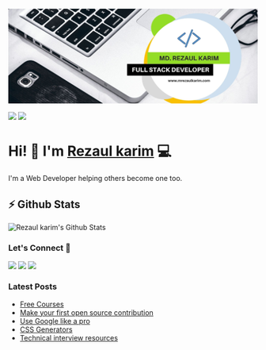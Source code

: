 ![Repository Banner](banner.jpg)

[![](https://komarev.com/ghpvc/?username=mrezaulkarim&color=blue&label=Profile%20Views)](https://github.com/mrezaulkarim/mrezaulkarim)
[![](https://img.shields.io/github/followers/mrezaulkarim?label=GitHub%20Followers)](https://github.com/mrezaulkarim)

# Hi! 👋 I'm [Rezaul karim](https://mrezaulkarim.com) 💻

I'm a Web Developer helping others become one too.

## ⚡ Github Stats

![Rezaul karim's Github Stats](https://github-readme-stats.vercel.app/api?username=mrezaulkarim&theme=dark)

### Let's Connect 🔗

[![](https://img.shields.io/badge/linkedin-%230077B5.svg?&style=for-the-badge&logo=linkedin&logoColor=white0e76a8)](https://www.linkedin.com/in/marko-denic-full-stack-developer/)
[![](https://img.shields.io/badge/twitter-%230077B5.svg?&style=for-the-badge&logo=twitter&logoColor=white&color=00acee)](https://twitter.com/denicmarko) 
[![](https://img.shields.io/badge/instagram-%230077B5.svg?&style=for-the-badge&logo=instagram&logoColor=white&color=8a3ab9)](https://www.instagram.com/markodenic1/)

### Latest Posts
<!-- BLOG-POST-LIST:START -->
- [Free Courses](https://markodenic.com/free-courses/)
- [Make your first open source contribution](https://markodenic.com/make-your-first-open-source-contribution/)
- [Use Google like a pro](https://markodenic.com/use-google-like-a-pro/)
- [CSS Generators](https://markodenic.com/css-generators/)
- [Technical interview resources](https://markodenic.com/resources-to-crush-the-technical-interview/)
<!-- BLOG-POST-LIST:END -->


<!--
**mrezaulkarim/mrezaulkarim** is a ✨ _special_ ✨ repository because its `README.md` (this file) appears on your GitHub profile.

Here are some ideas to get you started:

- 🔭 I’m currently working on ...
- 🌱 I’m currently learning ...
- 👯 I’m looking to collaborate on ...
- 🤔 I’m looking for help with ...
- 💬 Ask me about ...
- 📫 How to reach me: ...
- 😄 Pronouns: ...
- ⚡ Fun fact: ...
-->
